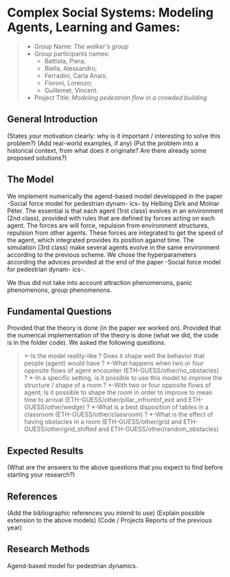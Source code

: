 # Complex Social Systems: Modeling Agents, Learning and Games: 

> * Group Name: *The walker's group*
> * Group participants names: 
>   * Battista, Piera;
>   * Biella, Alessandro;
>   * Ferradini, Carla Anais;
>   * Fioroni, Lorenzo;
>   * Guillemet, Vincent.
> * Project Title: *Modeling pedestrian flow in a crowded building*

## General Introduction



(States your motivation clearly: why is it important / interesting to solve this problem?)
(Add real-world examples, if any)
(Put the problem into a historical context, from what does it originate? Are there already some proposed solutions?)

## The Model

We implement numerically the agend-based model developped in the paper -Social force model for pedestrian dynam-
ics- by Helbing Dirk and Molnar Péter. The essential is that each agent (1rst class) evolves in an environment (2nd class), 
provided with rules that are defined by forces acting on each agent. The forces are will force, repulsion from environment structures, 
repulsion from other agents. These forces are integrated to get the speed of the agent, which integrated provides its position against time.
The simulation (3rd class) make several agents evolve in the same environment according to the previous scheme. We chose the hyperparameters 
according the advices provided at the end of the paper -Social force model for pedestrian dynam-
ics-.

We thus did not take into account attraction phenomenons, panic phenomenons, group phenomenons.


## Fundamental Questions
Provided that the theory is done (in the paper we worked on). Provided that the numerical implementation of the theory is done (what we did, 
the code is in the folder code). We asked the following questions.
>*-Is the model reality-like ? Does it shape well the behavior that people (agent) would have ?
>   *-What happens when two or four opposite flows of agent encounter (ETH-GUESS/other/no_obstacles) ?
>*-In a specific setting, is it possible to use this model to improve the structure / shape of a room ?
>   *-With two or four opposite flows of agent; Is it possible to shape the room in order to improve to mean time to arrival
>   (ETH-GUESS/other/pillar_infrontof_exit and ETH-GUESS/other/wedge) ? 
>   *-What is a best disposition of tables in a classroom (ETH-GUESS/other/classroom) ?
>*-What is the effect of having obstacles in a room (ETH-GUESS/other/grid and ETH-GUESS/other/grid_shifted and ETH-GUESS/other/random_obstacles)
  

## Expected Results

(What are the answers to the above questions that you expect to find before starting your research?)


## References 

(Add the bibliographic references you intend to use)
(Explain possible extension to the above models)
(Code / Projects Reports of the previous year)


## Research Methods

Agend-based model for pedestrian dynamics.
